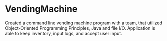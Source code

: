 # VendingMachine

Created a command line vending machine program with a team, that utilized Object-Oriented Programming Principles, Java and file I/O.
Application is able to keep inventory, input logs, and accept user input.

